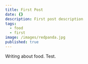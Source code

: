 ```yaml
---
title: First Post
date: {}
description: First post description
tags:
  - food
  - first
image: /images/redpanda.jpg
published: true
---
```


Writing about food. Test.
